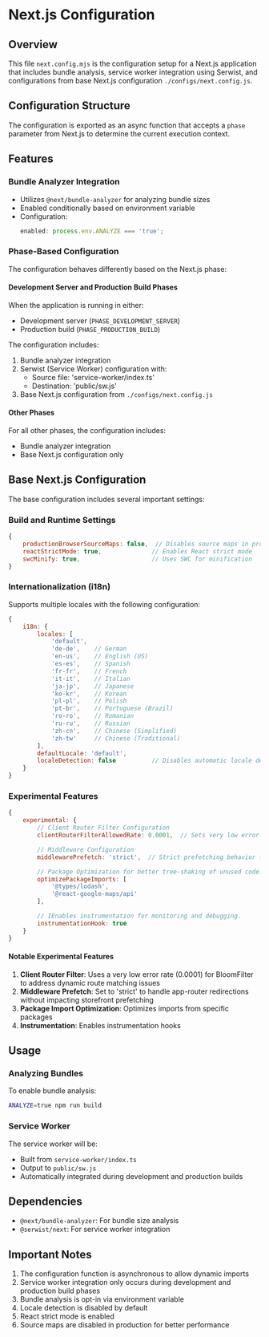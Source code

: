 # Next.js Configuration

## Overview

This file `next.config.mjs` is the configuration setup for a Next.js application that includes bundle analysis, service worker integration using Serwist, and configurations from base Next.js configuration `./configs/next.config.js`.

## Configuration Structure

The configuration is exported as an async function that accepts a `phase` parameter from Next.js to determine the current execution context.

## Features

### Bundle Analyzer Integration

- Utilizes `@next/bundle-analyzer` for analyzing bundle sizes
- Enabled conditionally based on environment variable
- Configuration:
  ```javascript
  enabled: process.env.ANALYZE === 'true';
  ```

### Phase-Based Configuration

The configuration behaves differently based on the Next.js phase:

#### Development Server and Production Build Phases

When the application is running in either:

- Development server (`PHASE_DEVELOPMENT_SERVER`)
- Production build (`PHASE_PRODUCTION_BUILD`)

The configuration includes:

1. Bundle analyzer integration
2. Serwist (Service Worker) configuration with:
   - Source file: 'service-worker/index.ts'
   - Destination: 'public/sw.js'
3. Base Next.js configuration from `./configs/next.config.js`

#### Other Phases

For all other phases, the configuration includes:

- Bundle analyzer integration
- Base Next.js configuration only

## Base Next.js Configuration

The base configuration includes several important settings:

### Build and Runtime Settings

```javascript
{
    productionBrowserSourceMaps: false,  // Disables source maps in production
    reactStrictMode: true,              // Enables React strict mode
    swcMinify: true,                    // Uses SWC for minification
}
```

### Internationalization (i18n)

Supports multiple locales with the following configuration:

```javascript
{
    i18n: {
        locales: [
            'default',
            'de-de',    // German
            'en-us',    // English (US)
            'es-es',    // Spanish
            'fr-fr',    // French
            'it-it',    // Italian
            'ja-jp',    // Japanese
            'ko-kr',    // Korean
            'pl-pl',    // Polish
            'pt-br',    // Portuguese (Brazil)
            'ro-ro',    // Romanian
            'ru-ru',    // Russian
            'zh-cn',    // Chinese (Simplified)
            'zh-tw'     // Chinese (Traditional)
        ],
        defaultLocale: 'default',
        localeDetection: false          // Disables automatic locale detection
    }
}
```

### Experimental Features

```javascript
{
    experimental: {
        // Client Router Filter Configuration
        clientRouterFilterAllowedRate: 0.0001,  // Sets very low error rate for BloomFilter

        // Middleware Configuration
        middlewarePrefetch: 'strict',  // Strict prefetching behavior for middleware

        // Package Optimization for better tree-shaking of unused code.
        optimizePackageImports: [
            '@types/lodash',
            '@react-google-maps/api'
        ],

        // IEnables instrumentation for monitoring and debugging.
        instrumentationHook: true
    }
}
```

#### Notable Experimental Features

1. **Client Router Filter**: Uses a very low error rate (0.0001) for BloomFilter to address dynamic route matching issues
2. **Middleware Prefetch**: Set to 'strict' to handle app-router redirections without impacting storefront prefetching
3. **Package Import Optimization**: Optimizes imports from specific packages
4. **Instrumentation**: Enables instrumentation hooks

## Usage

### Analyzing Bundles

To enable bundle analysis:

```bash
ANALYZE=true npm run build
```

### Service Worker

The service worker will be:

- Built from `service-worker/index.ts`
- Output to `public/sw.js`
- Automatically integrated during development and production builds

## Dependencies

- `@next/bundle-analyzer`: For bundle size analysis
- `@serwist/next`: For service worker integration

## Important Notes

1. The configuration function is asynchronous to allow dynamic imports
2. Service worker integration only occurs during development and production build phases
3. Bundle analysis is opt-in via environment variable
4. Locale detection is disabled by default
5. React strict mode is enabled
6. Source maps are disabled in production for better performance
